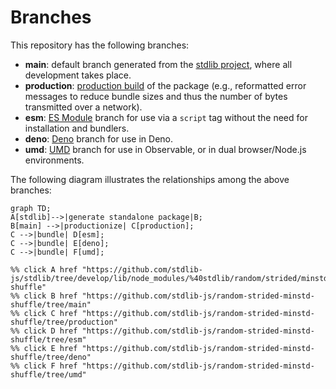 <!--

@license Apache-2.0

Copyright (c) 2022 The Stdlib Authors.

Licensed under the Apache License, Version 2.0 (the "License");
you may not use this file except in compliance with the License.
You may obtain a copy of the License at

    http://www.apache.org/licenses/LICENSE-2.0

Unless required by applicable law or agreed to in writing, software
distributed under the License is distributed on an "AS IS" BASIS,
WITHOUT WARRANTIES OR CONDITIONS OF ANY KIND, either express or implied.
See the License for the specific language governing permissions and
limitations under the License.

-->

# Branches

This repository has the following branches:

-   **main**: default branch generated from the [stdlib project][stdlib-url], where all development takes place.
-   **production**: [production build][production-url] of the package (e.g., reformatted error messages to reduce bundle sizes and thus the number of bytes transmitted over a network).
-   **esm**: [ES Module][esm-url] branch for use via a `script` tag without the need for installation and bundlers.
-   **deno**: [Deno][deno-url] branch for use in Deno.
-   **umd**: [UMD][umd-url] branch for use in Observable, or in dual browser/Node.js environments.

The following diagram illustrates the relationships among the above branches:

```mermaid
graph TD;
A[stdlib]-->|generate standalone package|B;
B[main] -->|productionize| C[production];
C -->|bundle| D[esm];
C -->|bundle| E[deno];
C -->|bundle| F[umd];

%% click A href "https://github.com/stdlib-js/stdlib/tree/develop/lib/node_modules/%40stdlib/random/strided/minstd-shuffle"
%% click B href "https://github.com/stdlib-js/random-strided-minstd-shuffle/tree/main"
%% click C href "https://github.com/stdlib-js/random-strided-minstd-shuffle/tree/production"
%% click D href "https://github.com/stdlib-js/random-strided-minstd-shuffle/tree/esm"
%% click E href "https://github.com/stdlib-js/random-strided-minstd-shuffle/tree/deno"
%% click F href "https://github.com/stdlib-js/random-strided-minstd-shuffle/tree/umd"
```

[stdlib-url]: https://github.com/stdlib-js/stdlib/tree/develop/lib/node_modules/%40stdlib/random/strided/minstd-shuffle
[production-url]: https://github.com/stdlib-js/random-strided-minstd-shuffle/tree/production
[deno-url]: https://github.com/stdlib-js/random-strided-minstd-shuffle/tree/deno
[umd-url]: https://github.com/stdlib-js/random-strided-minstd-shuffle/tree/umd
[esm-url]: https://github.com/stdlib-js/random-strided-minstd-shuffle/tree/esm